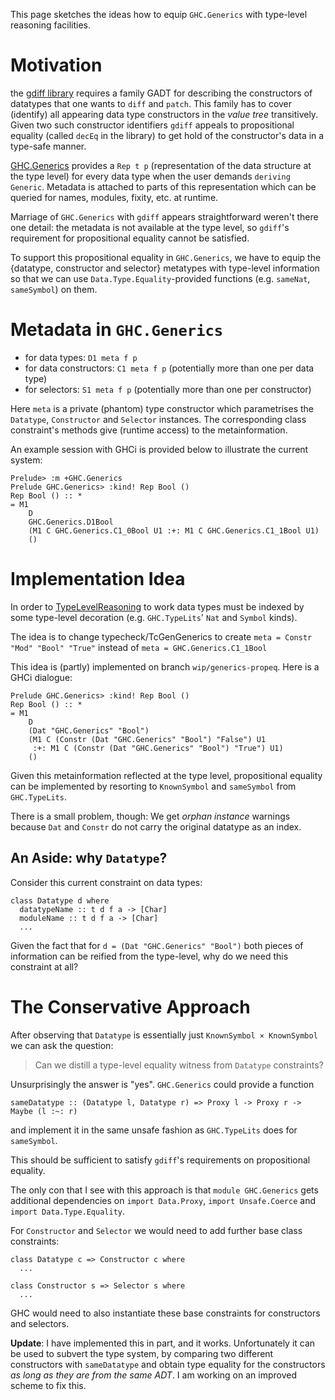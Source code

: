 
This page sketches the ideas how to equip `GHC.Generics` with type-level reasoning facilities.


# Motivation



the [
gdiff library](https://hackage.haskell.org/package/gdiff) requires a family GADT for describing the constructors of datatypes that one wants to `diff` and `patch`. This family has to cover (identify) all appearing data type constructors in the *value tree* transitively. Given two such constructor identifiers `gdiff` appeals to propositional equality (called `decEq` in the library) to get hold of the constructor's data in a type-safe manner.



[GHC.Generics](http://www.haskell.org/ghc/docs/latest/html/libraries/base-4.7.0.0/GHC-Generics.html) provides a `Rep t p` (representation of the data structure at the type level) for every data type when the user demands `deriving Generic`. Metadata is attached to parts of this representation which can be queried for names, modules, fixity, etc. at runtime.



Marriage of `GHC.Generics` with `gdiff` appears straightforward weren't there one detail: the metadata is not available at the type level, so `gdiff`'s requirement for propositional equality cannot be satisfied.



To support this propositional equality in `GHC.Generics`, we have to equip the {datatype, constructor and selector} metatypes with type-level information so that we can use `Data.Type.Equality`-provided functions (e.g. `sameNat`, `sameSymbol`) on them.


# Metadata in `GHC.Generics`


- for data types: `D1 meta f p`
- for data constructors: `C1 meta f p` (potentially more than one per data type)
- for selectors: `S1 meta f p` (potentially more than one per constructor)


Here `meta` is a private (phantom) type constructor which parametrises the `Datatype`, `Constructor` and `Selector` instances. The corresponding class constraint's methods give (runtime access) to the metainformation.



An example session with GHCi is provided below to illustrate the current system:


```wiki
Prelude> :m +GHC.Generics 
Prelude GHC.Generics> :kind! Rep Bool ()
Rep Bool () :: *
= M1
    D
    GHC.Generics.D1Bool
    (M1 C GHC.Generics.C1_0Bool U1 :+: M1 C GHC.Generics.C1_1Bool U1)
    ()
```

# Implementation Idea



In order to [TypeLevelReasoning](type-level-reasoning) to work data types must be indexed by some type-level decoration (e.g. `GHC.TypeLits`' `Nat` and `Symbol` kinds).



The idea is to change typecheck/TcGenGenerics to create
`meta = Constr "Mod" "Bool" "True"`
instead of `meta = GHC.Generics.C1_1Bool`



This idea is (partly) implemented on branch `wip/generics-propeq`. Here is a GHCi dialogue:


```wiki
Prelude GHC.Generics> :kind! Rep Bool ()
Rep Bool () :: *
= M1
    D
    (Dat "GHC.Generics" "Bool")
    (M1 C (Constr (Dat "GHC.Generics" "Bool") "False") U1
     :+: M1 C (Constr (Dat "GHC.Generics" "Bool") "True") U1)
    ()
```


Given this metainformation reflected at the type level, propositional equality
can be implemented by resorting to `KnownSymbol` and `sameSymbol` from `GHC.TypeLits`.



There is a small problem, though: We get *orphan instance* warnings because `Dat` and `Constr` do not carry the original datatype as an index.


## An Aside: why `Datatype`?



Consider this current constraint on data types:


```
class Datatype d where
  datatypeName :: t d f a -> [Char]
  moduleName :: t d f a -> [Char]
  ...
```


Given the fact that for `d = (Dat "GHC.Generics" "Bool")` both pieces of information can be reified from the type-level, why do we need this constraint at all?


# The Conservative Approach



After observing that `Datatype` is essentially just `KnownSymbol × KnownSymbol` we can ask the question:


>
>
> Can we distill a type-level equality witness from `Datatype` constraints?
>
>


Unsurprisingly the answer is "yes". `GHC.Generics` could provide a function


```wiki
sameDatatype :: (Datatype l, Datatype r) => Proxy l -> Proxy r -> Maybe (l :~: r)
```


and implement it in the same unsafe fashion as `GHC.TypeLits` does for `sameSymbol`.



This should be sufficient to satisfy `gdiff`'s requirements on propositional equality.



The only con that I see with this approach is that `module GHC.Generics` gets additional
dependencies on `import Data.Proxy`, `import Unsafe.Coerce` and `import Data.Type.Equality`.



For `Constructor` and `Selector` we would need to add further base class constraints:


```
class Datatype c => Constructor c where
  ...

class Constructor s => Selector s where
  ...
```


GHC would need to also instantiate these base constraints for constructors and selectors.



**Update**: I have implemented this in part, and it works. Unfortunately it can be used to subvert the type system, by comparing two different constructors with `sameDatatype` and obtain type equality for the constructors *as long as they are from the same ADT*. I am working on an improved scheme to fix this.


